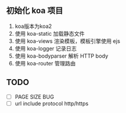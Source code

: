 ## 初始化 koa 项目

1. koa版本为koa2
2. 使用 koa-static 加载静态文件
3. 使用 koa-views 渲染模板，模板引擎使用 ejs
4. 使用 koa-logger 记录日志
5. 使用 koa-bodyparser 解析 HTTP body
6. 使用 koa-router 管理路由


## TODO

- [ ] PAGE SIZE BUG
- [ ] url include protocol http/https